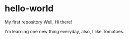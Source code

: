 # hello-world
My first repository
Well, Hi there!

I'm learning one new thing everyday, also, I like Tomatoes.
